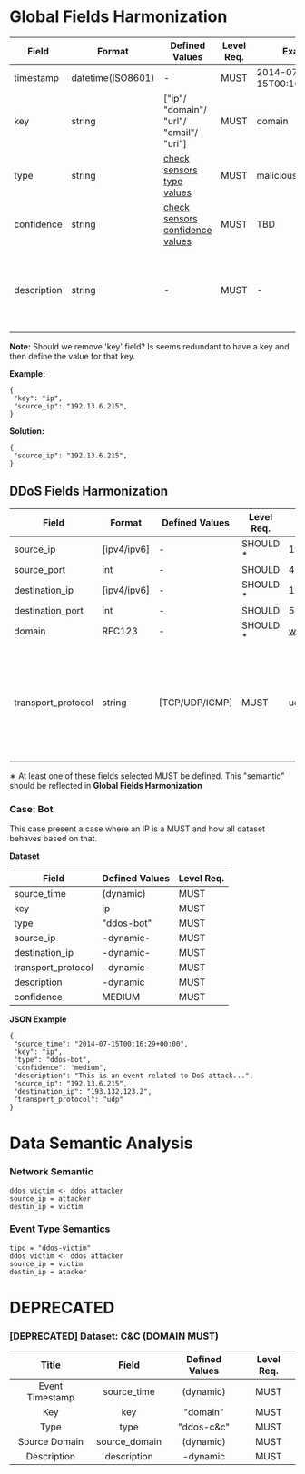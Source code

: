 # Global Fields Harmonization

Field|Format|Defined Values|Level Req.|Example|Field Description|
|---|---|---|---|---|-----------|
|timestamp|datetime(ISO8601)|-|MUST|2014-07-15T00:16:29+00:00||
|key|string|["ip"/ "domain"/ "url"/ "email"/ "uri"]|MUST|domain|....|
|type|string|[check sensors type values](http://nowhere.com)|MUST|malicious-website|....|
|confidence|string|[check sensors confidence values](http://nowhere.com)|MUST|TBD|....|
|description|string|-|MUST|-|Free text characterising the report and should be used for human readable|

**Note:** Should we remove 'key' field? Is seems redundant to have a key and then define the value for that key.

**Example:**
```
{
 "key": "ip",
 "source_ip": "192.13.6.215",
}
```
**Solution:**
```
{
 "source_ip": "192.13.6.215",
}
```

## DDoS Fields Harmonization
Field|Format|Defined Values|Level Req.|Example|Field Description|
|---|---|---|---|---|-----------|
|source_ip|[ipv4/ipv6]|-|SHOULD *|193.136.2.192|-|
|source_port|int|-|SHOULD|4234|-|
|destination_ip|[ipv4/ipv6]|-|SHOULD *|193.136.100.192|-|
|destination_port|int|-|SHOULD|53|-|
|domain|RFC123|-|SHOULD *|www.botfree.eu|-|
|transport_protocol|string|[TCP/UDP/ICMP]|MUST|udp|This field is used to give ifnroamtion about the attack for example attack by UDP Flooding...|

∗ At least one of these fields selected MUST be defined. This "semantic" should be reflected in **Global Fields Harmonization**

### Case: Bot

This case present a case where an IP is a MUST and how all dataset behaves based on that.

**Dataset**

Field|Defined Values|Level Req.|
|---|---|---|
|source_time|(dynamic)|MUST|
|key|ip|MUST|
|type|"ddos-bot"|MUST|
|source_ip|-dynamic-|MUST|
|destination_ip|-dynamic-|MUST|
|transport_protocol|-dynamic-|MUST|
|description|-dynamic|MUST|
|confidence|MEDIUM|MUST|

**JSON Example**
```
{
 "source_time": "2014-07-15T00:16:29+00:00",
 "key": "ip",
 "type": "ddos-bot",
 "confidence": "medium",
 "description": "This is an event related to DoS attack...",
 "source_ip": "192.13.6.215",
 "destination_ip": "193.132.123.2",
 "transport_protocol": "udp"
}
```


# Data Semantic Analysis

### Network Semantic

```
ddos victim <- ddos attacker
source_ip = attacker
destin_ip = victim  
```

### Event Type Semantics

```
tipo = "ddos-victim"
ddos victim <- ddos attacker
source_ip = victim
destin_ip = atacker  
```




# DEPRECATED

### [DEPRECATED] Dataset: C&C (DOMAIN MUST)

|Title|Field|Defined Values|Level Req.|
|:---:|:---:|:---:|:---:|
|Event Timestamp|source_time|(dynamic)|MUST|
|Key|key|"domain"|MUST|
|Type|type|"ddos-c&c"|MUST|
|Source Domain|source_domain|(dynamic)|MUST|
|Description|description|-dynamic|MUST|
